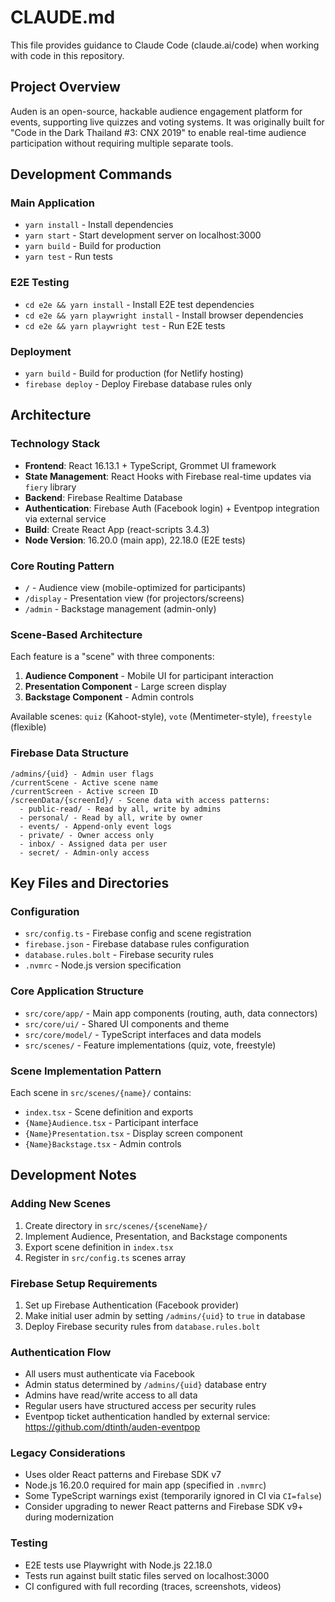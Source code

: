 # CLAUDE.md

This file provides guidance to Claude Code (claude.ai/code) when working with code in this repository.

## Project Overview

Auden is an open-source, hackable audience engagement platform for events, supporting live quizzes and voting systems. It was originally built for "Code in the Dark Thailand #3: CNX 2019" to enable real-time audience participation without requiring multiple separate tools.

## Development Commands

### Main Application
- `yarn install` - Install dependencies
- `yarn start` - Start development server on localhost:3000
- `yarn build` - Build for production
- `yarn test` - Run tests

### E2E Testing
- `cd e2e && yarn install` - Install E2E test dependencies
- `cd e2e && yarn playwright install` - Install browser dependencies
- `cd e2e && yarn playwright test` - Run E2E tests

### Deployment
- `yarn build` - Build for production (for Netlify hosting)
- `firebase deploy` - Deploy Firebase database rules only

## Architecture

### Technology Stack
- **Frontend**: React 16.13.1 + TypeScript, Grommet UI framework
- **State Management**: React Hooks with Firebase real-time updates via `fiery` library
- **Backend**: Firebase Realtime Database
- **Authentication**: Firebase Auth (Facebook login) + Eventpop integration via external service
- **Build**: Create React App (react-scripts 3.4.3)
- **Node Version**: 16.20.0 (main app), 22.18.0 (E2E tests)

### Core Routing Pattern
- `/` - Audience view (mobile-optimized for participants)
- `/display` - Presentation view (for projectors/screens)
- `/admin` - Backstage management (admin-only)

### Scene-Based Architecture
Each feature is a "scene" with three components:
1. **Audience Component** - Mobile UI for participant interaction
2. **Presentation Component** - Large screen display
3. **Backstage Component** - Admin controls

Available scenes: `quiz` (Kahoot-style), `vote` (Mentimeter-style), `freestyle` (flexible)

### Firebase Data Structure
```
/admins/{uid} - Admin user flags
/currentScene - Active scene name
/currentScreen - Active screen ID
/screenData/{screenId}/ - Scene data with access patterns:
  - public-read/ - Read by all, write by admins
  - personal/ - Read by all, write by owner
  - events/ - Append-only event logs
  - private/ - Owner access only
  - inbox/ - Assigned data per user
  - secret/ - Admin-only access
```

## Key Files and Directories

### Configuration
- `src/config.ts` - Firebase config and scene registration
- `firebase.json` - Firebase database rules configuration
- `database.rules.bolt` - Firebase security rules
- `.nvmrc` - Node.js version specification

### Core Application Structure
- `src/core/app/` - Main app components (routing, auth, data connectors)
- `src/core/ui/` - Shared UI components and theme
- `src/core/model/` - TypeScript interfaces and data models
- `src/scenes/` - Feature implementations (quiz, vote, freestyle)

### Scene Implementation Pattern
Each scene in `src/scenes/{name}/` contains:
- `index.tsx` - Scene definition and exports
- `{Name}Audience.tsx` - Participant interface
- `{Name}Presentation.tsx` - Display screen component  
- `{Name}Backstage.tsx` - Admin controls

## Development Notes

### Adding New Scenes
1. Create directory in `src/scenes/{sceneName}/`
2. Implement Audience, Presentation, and Backstage components
3. Export scene definition in `index.tsx`
4. Register in `src/config.ts` scenes array

### Firebase Setup Requirements
1. Set up Firebase Authentication (Facebook provider)
2. Make initial user admin by setting `/admins/{uid}` to `true` in database
3. Deploy Firebase security rules from `database.rules.bolt`

### Authentication Flow
- All users must authenticate via Facebook
- Admin status determined by `/admins/{uid}` database entry
- Admins have read/write access to all data
- Regular users have structured access per security rules
- Eventpop ticket authentication handled by external service: https://github.com/dtinth/auden-eventpop

### Legacy Considerations
- Uses older React patterns and Firebase SDK v7
- Node.js 16.20.0 required for main app (specified in `.nvmrc`)
- Some TypeScript warnings exist (temporarily ignored in CI via `CI=false`)
- Consider upgrading to newer React patterns and Firebase SDK v9+ during modernization

### Testing
- E2E tests use Playwright with Node.js 22.18.0
- Tests run against built static files served on localhost:3000
- CI configured with full recording (traces, screenshots, videos)
